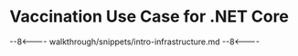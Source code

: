 # Vaccination Use Case for .NET Core

--8<----
walkthrough/snippets/intro-infrastructure.md
--8<----